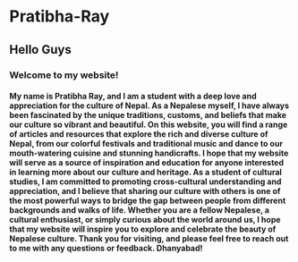 # Pratibha-Ray
## Hello Guys 
### Welcome to my website!
#### My name is Pratibha Ray, and I am a student with a deep love and appreciation for the culture of Nepal. As a Nepalese myself, I have always been fascinated by the unique traditions, customs, and beliefs that make our culture so vibrant and beautiful. On this website, you will find a range of articles and resources that explore the rich and diverse culture of Nepal, from our colorful festivals and traditional music and dance to our mouth-watering cuisine and stunning handicrafts. I hope that my website will serve as a source of inspiration and education for anyone interested in learning more about our culture and heritage. As a student of cultural studies, I am committed to promoting cross-cultural understanding and appreciation, and I believe that sharing our culture with others is one of the most powerful ways to bridge the gap between people from different backgrounds and walks of life. Whether you are a fellow Nepalese, a cultural enthusiast, or simply curious about the world around us, I hope that my website will inspire you to explore and celebrate the beauty of Nepalese culture. Thank you for visiting, and please feel free to reach out to me with any questions or feedback. Dhanyabad!
